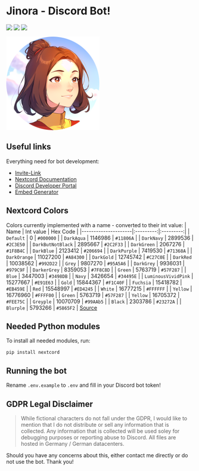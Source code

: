 # Jinora - Discord Bot!
![](https://img.shields.io/badge/Nextcord-2.5.0-5865F2)
![](https://img.shields.io/badge/Python-3.11.4-0f81c2)
![](https://img.shields.io/badge/MongoDB-7.0-13aa52)

<img src="./database/bot-avatar-rounded.png" width="250" height="250">

## Useful links
Everything need for bot development:
- [Invite-Link](https://discord.com/api/oauth2/authorize?client_id=723619199523487883&permissions=274877958144&scope=bot%20applications.commands)
- [Nextcord Documentation](https://docs.nextcord.dev/en/stable/index.html)
- [Discord Developer Portal](https://discord.com/developers/applications)
- [Embed Generator](https://embed.dan.onl)

## Nextcord Colors
Colors currently implemented with a name - converted to their int value:
| Name                | Int value | Hex Code  |
|---------------------|:---------:|:---------:|
| `Default`           |     0     | `#000000` |
| `DarkAqua`          |  1146986  | `#11806A` |
| `DarkNavy`          |  2899536  | `#2C3E50` |
| `DarkButNotBlack`   |  2895667  | `#2C2F33` |
| `DarkGreen`         |  2067276  | `#1F8B4C` |
| `DarkBlue`          |  2123412  | `#206694` |
| `DarkPurple`        |  7419530  | `#71368A` |
| `DarkOrange`        | 11027200  | `#A84300` |
| `DarkGold`          | 12745742  | `#C27C0E` |
| `DarkRed`           | 10038562  | `#992D22` |
| `Grey`              |  9807270  | `#95A5A6` |
| `DarkGrey`          |  9936031  | `#979C9F` |
| `DarkerGrey`        |  8359053  | `#7F8C8D` |
| `Green`             |  5763719  | `#57F287` |
| `Blue`              |  3447003  | `#3498DB` |
| `Navy`              |  3426654  | `#34495E` |
| `LuminousVividPink` | 15277667  | `#E91E63` |
| `Gold`              | 15844367  | `#F1C40F` |
| `Fuchsia`           | 15418782  | `#EB459E` |
| `Red`               | 15548997  | `#ED4245` |
| `White`             | 16777215  | `#FFFFFF` |
| `Yellow`            | 16776960  | `#FFFF00` |
| `Green`             |  5763719  | `#57F287` |
| `Yellow`            | 16705372  | `#FEE75C` |
| `Greyple`           | 10070709  | `#99AAb5` |
| `Black`             |  2303786  | `#23272A` |
| `Blurple`           |  5793266  | `#5865F2` |
[Source](https://gist.githubusercontent.com/thomasbnt/b6f455e2c7d743b796917fa3c205f812/raw/fd8d2d0007a1c642c790bc308f27a2f2ca5c47c7/code_colors_discordjs.md)

## Needed Python modules
To install all needed modules, run:
```
pip install nextcord
```

## Running the bot
Rename `.env.example` to `.env` and fill in your Discord bot token!

## GDPR Legal Disclaimer
> While fictional characters do not fall under the GDPR, I would like to mention that I do not distribute or sell any information that is collected. Any information that is collected will be used soley for debugging purposes or reporting abuse to Discord. All files are hosted in Germany / German datacenters.


Should you have any concerns about this, either contact me directly or do not use the bot. Thank you!
